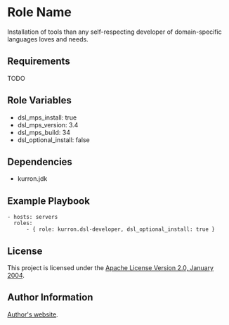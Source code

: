 Role Name
=========

Installation of tools than any self-respecting developer of domain-specific languages loves and needs.

Requirements
------------

TODO

Role Variables
--------------

* dsl_mps_install: true
* dsl_mps_version: 3.4
* dsl_mps_build: 34
* dsl_optional_install: false

Dependencies
------------

* kurron.jdk

Example Playbook
----------------

```
- hosts: servers
  roles:
      - { role: kurron.dsl-developer, dsl_optional_install: true }
```

License
-------

This project is licensed under the [Apache License Version 2.0, January 2004](http://www.apache.org/licenses/).

Author Information
------------------

[Author's website](http://jvmguy.com/).
